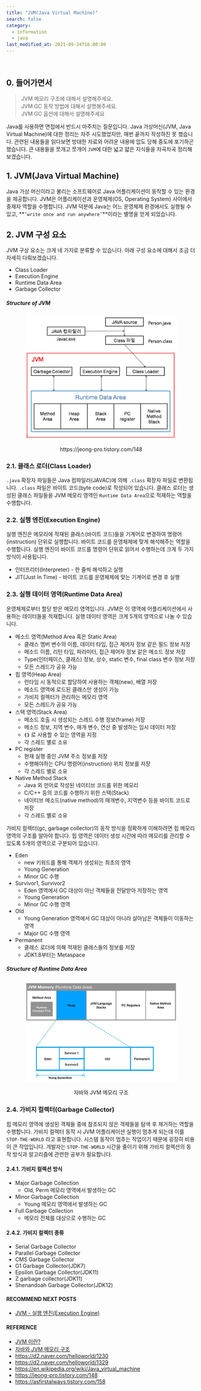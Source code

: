 ```yaml
---
title: "JVM(Java Virtual Machine)"
search: false
category:
  - information
  - java
last_modified_at: 2021-09-24T16:00:00
---
```


<br/>

## 0. 들어가면서

> JVM 메모리 구조에 대해서 설명해주세요.<br/>
> JVM GC 동작 방법에 대해서 설명해주세요.<br/>
> JVM GC 옵션에 대해서 설명해주세요

Java를 사용하면 면접에서 반드시 마주치는 질문입니다. 
Java 가상머신(JVM, Java Virtual Machine)에 대한 정리는 자주 시도했었지만, 매번 끝까지 작성하진 못 했습니다. 
관련된 내용들을 읽다보면 방대한 자료와 어려운 내용에 압도 당해 중도에 포기하곤 했습니다. 
큰 내용들을 쪼개고 쪼개어 `JVM`에 대한 넓고 얇은 지식들을 차곡차곡 정리해보겠습니다. 

## 1. JVM(Java Virtual Machine)

Java 가상 머신이라고 불리는 소프트웨어로 Java 어플리케이션이 동작할 수 있는 환경을 제공합니다. 
JVM은 어플리케이션과 운영체제(OS, Operating System) 사이에서 중재자 역할을 수행합니다. 
JVM 덕분에 Java는 어느 운영체제 환경에서도 실행될 수 있고, **`‘write once and run anywhere’`**이라는 별명을 얻게 되었습니다. 

## 2. JVM 구성 요소

JVM 구상 요소는 크게 네 가지로 분류할 수 있습니다. 
아래 구성 요소에 대해서 조금 더 자세히 다뤄보겠습니다. 

* Class Loader
* Execution Engine
* Runtime Data Area
* Garbage Collector

##### Structure of JVM

<p align="center">
    <img src="/images/what-is-jvm-1.jpg" width="80%" class="image__border">
</p>
<center>https://jeong-pro.tistory.com/148</center>

### 2.1. 클래스 로더(Class Loader)

`.java` 확장자 파일들은 Java 컴파일러(JAVAC)에 의해 `.class` 확장자 파일로 변환됩니다. 
`.class` 파일은 바이트 코드(byte code)로 작성되어 있습니다. 
클래스 로더는 생성된 클래스 파일들을 JVM 메모리 영역인 `Runtime Data Area`으로 적재하는 역할을 수행합니다. 

### 2.2. 실행 엔진(Execution Engine)

실행 엔진은 메모리에 적재된 클래스(바이트 코드)들을 기계어로 변경하여 명령어(instruction) 단위로 실행합니다. 
바이트 코드를 운영체제에 맞게 해석해주는 역할을 수행합니다. 
실행 엔진이 바이트 코드를 명령어 단위로 읽어서 수행하는데 크게 두 가지 방식이 사용됩니다. 

* 인터프리터(Interpreter) - 한 줄씩 해석하고 실행
* JIT(Just In Time) - 바이트 코드를 운영체제에 맞는 기계어로 변경 후 실행

### 2.3. 실행 데이터 영역(Runtime Data Area)

운영체제로부터 할당 받은 메모리 영역입니다. 
JVM은 이 영역에 어플리케이션에서 사용하는 데이터들을 적재합니다. 
실행 데이터 영역은 크게 5개의 영역으로 나눌 수 있습니다.

* 메소드 영역(Method Area 혹은 Static Area)
    * 클래스 멤버 변수의 이름, 데이터 타입, 접근 제어자 정보 같은 필드 정보 저장
    * 메소드 이름, 리턴 타입, 파라미터, 접근 제어자 정보 같은 메소드 정보 저장
    * Type(인터페이스, 클래스) 정보, 상수, static 변수, final class 변수 정보 저장
    * 모든 스레드가 공유 가능
* 힙 영역(Heap Area)
    * 런타임 시 동적으로 할당하여 사용하는 객체(new), 배열 저장
    * 메소드 영역에 로드된 클래스만 생성이 가능
    * 가비지 컬렉터가 관리하는 메모리 영역
    * 모든 스레드가 공유 가능
* 스택 영역(Stack Area)
    * 메소드 호출 시 생성되는 스레드 수행 정보(frame) 저장
    * 메소드 정보, 지역 변수, 매개 변수, 연산 중 발생하는 임시 데이터 저장
    * **`{}`** 로 사용할 수 있는 영역을 지정
    * 각 스레드 별로 소유
* PC register
    * 현재 실행 중인 JVM 주소 정보를 저장
    * 수행해야하는 CPU 명령어(instruction) 위치 정보를 저장
    * 각 스레드 별로 소유
* Native Method Stack
    * Java 외 언어로 작성된 네이티브 코드를 위한 메모리
    * C/C++ 등의 코드를 수행하기 위한 스택(Stack)
    * 네이티브 메소드(native method)의 매개변수, 지역변수 등을 바이트 코드로 저장
    * 각 스레드 별로 소유

가비지 컬렉터(gc, garbage collector)의 동작 방식을 정확하게 이해하려면 힙 메모리 영역의 구조를 알아야 합니다. 
힙 영역은 데이터 생성 시간에 따라 메모리를 관리할 수 있도록 5개의 영역으로 구분되어 있습니다. 

* Eden 
    * new 키워드를 통해 객체가 생성되는 최초의 영역
    * Young Generation
    * Minor GC 수행
* Survivor1, Survivor2 
    * Eden 영역에서 GC 대상이 아닌 객체들을 전달받아 저장하는 영역
    * Young Generation
    * Minor GC 수행 영역
* Old 
    * Young Generation 영역에서 GC 대상이 아니라 살아남은 객체들이 이동하는 영역
    * Major GC 수행 영역
* Permanent 
    * 클래스 로더에 의해 적재된 클래스들의 정보를 저장 
    * JDK1.8부터는 Metaspace

##### Structure of Runtime Data Area

<p align="center">
    <img src="/images/what-is-jvm-2.jpg" width="80%" class="image__border">
</p>
<center>자바와 JVM 메모리 구조</center>

### 2.4. 가비지 컬렉터(Garbage Collector)

힙 메모리 영역에 생성된 객체들 중에 참조되지 않은 객체들을 탐색 후 제거하는 역할을 수행합니다. 
가비지 컬렉터 동작 시 JVM 어플리케이션 실행이 멈추게 되는데 이를 `STOP-THE-WORLD` 라고 표현합니다. 
시스템 동작이 멈추는 작업이기 때문에 굉장히 비용이 큰 작업입니다. 
개발자는 `STOP-THE-WORLD` 시간을 줄이기 위해 가비지 컬렉션의 동작 방식과 알고리즘에 관련한 공부가 필요합니다. 

#### 2.4.1. 가비지 컬렉션 방식

* Major Garbage Collection 
    * Old, Perm 메모리 영역에서 발생하는 GC
* Minor Garbage Collection 
    * Young 메모리 영역에서 발생하는 GC
* Full Garbage Collection 
    * 메모리 전체를 대상으로 수행하는 GC

#### 2.4.2. 가비지 컬렉터 종류

* Serial Garbage Collector
* Parallel Garbage Collector
* CMS Garbage Collector
* G1 Garbage Collector(JDK7)
* Epsilon Garbage Collector(JDK11)
* Z garbage collector(JDK11)
* Shenandoah Garbage Collector(JDK12)

#### RECOMMEND NEXT POSTS

* [JVM - 실행 엔진(Execution Engine)][jvm-execution-engine-link]

#### REFERENCE

* [JVM 이란?][jvm-blog-link]
* [자바와 JVM 메모리 구조][jvm-memory-blog-link]
* <https://d2.naver.com/helloworld/1230>
* <https://d2.naver.com/helloworld/1329>
* <https://en.wikipedia.org/wiki/Java_virtual_machine>
* <https://jeong-pro.tistory.com/148>
* <https://asfirstalways.tistory.com/158>

[jvm-blog-link]: https://medium.com/@lazysoul/jvm-%EC%9D%B4%EB%9E%80-c142b01571f2
[jvm-memory-blog-link]: https://velog.io/@agugu95/%EC%9E%90%EB%B0%94%EC%99%80-JVM-%EA%B7%B8%EB%A6%AC%EA%B3%A0-%EB%A9%94%EB%AA%A8%EB%A6%AC-%EA%B5%AC%EC%A1%B0
[jvm-execution-engine-link]: https://junhyunny.github.io/information/java/jvm-execution-engine/